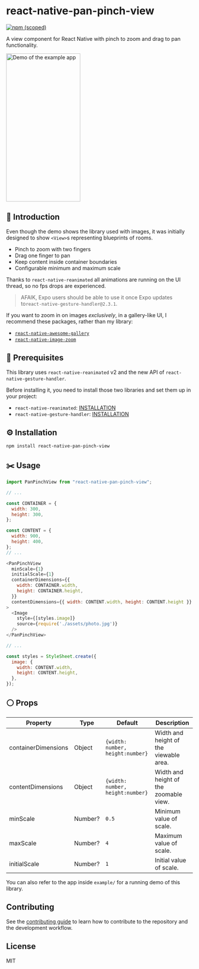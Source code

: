 # react-native-pan-pinch-view
<a href="https://www.npmjs.com/package/react-native-pan-pinch-view">
    <img alt="npm (scoped)" src="https://img.shields.io/npm/v/react-native-pan-pinch-view?style=flat">
</a>

A view component for React Native with pinch to zoom and drag to pan functionality.

<img width="200" height="400" src="example.gif" alt="Demo of the example app">


## 👋 Introduction

Even though the demo shows the library used with images, it was initially designed to show `<View>`s representing blueprints of rooms. 

- Pinch to zoom with two fingers
- Drag one finger to pan
- Keep content inside container boundaries
- Configurable minimum and maximum scale

Thanks to `react-native-reanimated` all animations are running on the UI thread, so no fps drops are experienced.

> AFAIK, Expo users should be able to use it once Expo updates to`react-native-gesture-handler@2.3.1`.

If you want to zoom in on images *exclusively*, in a gallery-like UI, I recommend these packages, rather than my library:

- [`react-native-awesome-gallery`](https://github.com/Flair-Dev/react-native-awesome-gallery)
- [`react-native-image-zoom`](https://github.com/likashefqet/react-native-image-zoom)


## 👀 Prerequisites

This library uses `react-native-reanimated` v2 and the new API of `react-native-gesture-handler`.

Before installing it, you need to install those two libraries and set them up in your project:

- `react-native-reanimated`: [INSTALLATION](https://docs.swmansion.com/react-native-reanimated/docs/fundamentals/installation)
- `react-native-gesture-handler`: [INSTALLATION](https://docs.swmansion.com/react-native-gesture-handler/docs/#installation)

## ⚙️ Installation

```sh
npm install react-native-pan-pinch-view
```

## ✂️ Usage

```js
import PanPinchView from "react-native-pan-pinch-view";

// ...

const CONTAINER = {
  width: 300,
  height: 300,
};

const CONTENT = {
  width: 900,
  height: 400,
};
// ...

<PanPinchView
  minScale={1}
  initialScale={1}
  containerDimensions={{
    width: CONTAINER.width,
    height: CONTAINER.height,
  }}
  contentDimensions={{ width: CONTENT.width, height: CONTENT.height }}
>
  <Image
    style={[styles.image]}
    source={require('./assets/photo.jpg')}
  />
</PanPinchView>

// ...

const styles = StyleSheet.create({
  image: {
    width: CONTENT.width,
    height: CONTENT.height,
  },
});

```

## ⚪ Props

| Property            | Type     | Default                           | Description                                 |
|---------------------|----------|-----------------------------------|---------------------------------------------|
| containerDimensions | Object   | `{width: number, height:number}`  | Width and height of the viewable area.      |
| contentDimensions   | Object   | `{width: number, height:number}`  | Width and height of the zoomable view.      |
| minScale            | Number?  | `0.5`                             | Minimum value of scale.                     |
| maxScale            | Number?  | `4`                               | Maximum value of scale.                     |
| initialScale        | Number?  | `1`                               | Initial value of scale.                     |


You can also refer to the app inside `example/` for a running demo of this library.
## Contributing

See the [contributing guide](CONTRIBUTING.md) to learn how to contribute to the repository and the development workflow.

## License

MIT
